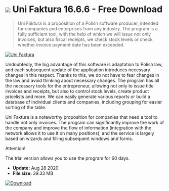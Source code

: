 # ![](https://cdn.softexe.net/static/icon/b/uni-faktura-8128.png) Uni Faktura 16.6.6 - Free Download

> Uni Faktura is a proposition of a Polish software producer, intended for companies and enterprises from any industry. The program is a fully sufficient tool, with the help of which we will issue not only invoices, but also fiscal receipts, we check stock levels or check whether invoice payment date has been exceeded.

[![Uni Faktura](https://gallery.dpcdn.pl/imgc/Tools/58878/g_-_420x350_1.5_-_x20150516135308_0.jpg)](https://softexe.net/win/business/billing/uni-faktura:hpbh.html)

Undoubtedly, the big advantage of this software is adaptation to Polish law, and each subsequent update of the application introduces necessary changes in this respect. Thanks to this, we do not have to fear changes in the law and avoid thinking about necessary changes. The program has all the necessary tools for the entrepreneur, allowing not only to issue title invoices and receipts, but also to control stock levels, create product pricelists and more. We can easily generate various reports or build a database of individual clients and companies, including grouping for easier sorting of the table.
 
 Uni Faktura is a noteworthy proposition for companies that need a tool to handle not only invoices. The program can significantly improve the work of the company and improve the flow of information (integration with the network allows it to use it on many positions), and the service is largely based on wizards and filling subsequent windows and forms.
 
 Attention!
 
 The trial version allows you to use the program for 60 days.


- **Update:** Aug 28 2020
- **File size:** 39.33 MB

[![Download](https://cdn.softexe.net/static/img/download.png)](https://softexe.net/win/business/billing/uni-faktura:hpbh.html)

